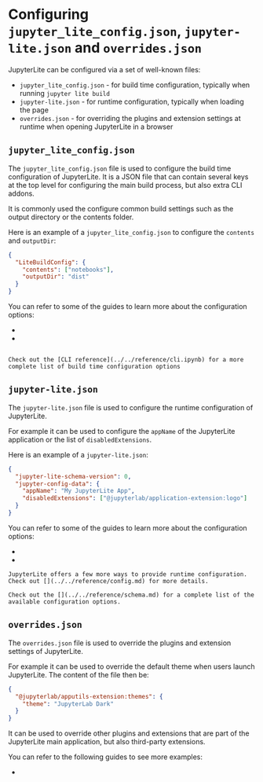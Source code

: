 # Configuring `jupyter_lite_config.json`, `jupyter-lite.json` and `overrides.json`

JupyterLite can be configured via a set of well-known files:

- `jupyter_lite_config.json` - for build time configuration, typically when running
  `jupyter lite build`
- `jupyter-lite.json` - for runtime configuration, typically when loading the page
- `overrides.json` - for overriding the plugins and extension settings at runtime when
  opening JupyterLite in a browser

## `jupyter_lite_config.json`

The `jupyter_lite_config.json` file is used to configure the build time configuration of
JupyterLite. It is a JSON file that can contain several keys at the top level for
configuring the main build process, but also extra CLI addons.

It is commonly used the configure common build settings such as the output directory or
the contents folder.

Here is an example of a `jupyter_lite_config.json` to configure the `contents` and
`outputDir`:

```json
{
  "LiteBuildConfig": {
    "contents": ["notebooks"],
    "outputDir": "dist"
  }
}
```

You can refer to some of the guides to learn more about the configuration options:

- [](../content/files.md)
- [](./advanced/offline.md)

```{note}

Check out the [CLI reference](../../reference/cli.ipynb) for a more complete list of build time configuration options
```

## `jupyter-lite.json`

The `jupyter-lite.json` file is used to configure the runtime configuration of
JupyterLite.

For example it can be used to configure the `appName` of the JupyterLite application or
the list of `disabledExtensions`.

Here is an example of a `jupyter-lite.json`:

```json
{
  "jupyter-lite-schema-version": 0,
  "jupyter-config-data": {
    "appName": "My JupyterLite App",
    "disabledExtensions": ["@jupyterlab/application-extension:logo"]
  }
}
```

You can refer to some of the guides to learn more about the configuration options:

- [](../configure/advanced/extensions.md)
- [](../configure/storage.md)

```{note}
JupyterLite offers a few more ways to provide runtime configuration. Check out [](../../reference/config.md) for more details.
```

```{note}
Check out the [](../../reference/schema.md) for a complete list of the available configuration options.
```

## `overrides.json`

The `overrides.json` file is used to override the plugins and extension settings of
JupyterLite.

For example it can be used to override the default theme when users launch JupyterLite.
The content of the file then be:

```json
{
  "@jupyterlab/apputils-extension:themes": {
    "theme": "JupyterLab Dark"
  }
}
```

It can be used to override other plugins and extensions that are part of the JupyterLite
main application, but also third-party extensions.

You can refer to the following guides to see more examples:

- [](../configure/settings.md)
